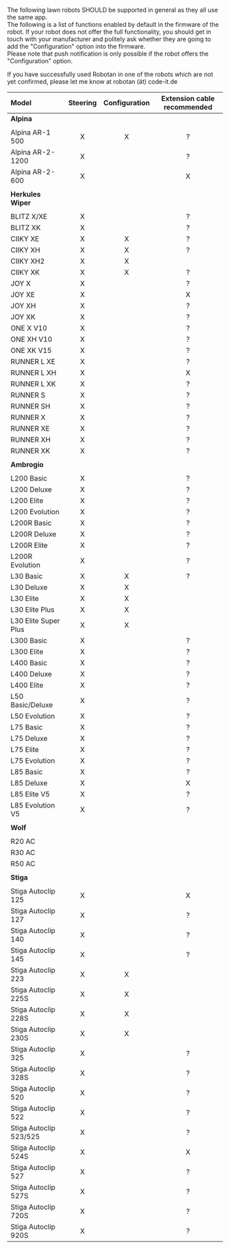 The following lawn robots SHOULD be supported in general as they all use the 
same app.  
The following is a list of functions enabled by default in the firmware of the 
robot. If your robot does not offer the full functionality, you should get in
touch with your manufacturer and politely ask whether they are going to add
the "Configuration" option into the firmware.  
Please note that push notification is only possible if the robot offers the 
"Configuration" option.

If you have successfully used Robotan in one of the robots which are not yet confirmed, please let me know at robotan (ät) code-it.de

|Model|Steering|Configuration|Extension cable recommended|
|:----|:------:|:-----------:|:-------------------------:|
|**Alpina**|
||
|Alpina AR-1 500|X|X|?|  
|Alpina AR-2-1200|X||?|  
|Alpina AR-2-600|X||X|?|
||
|**Herkules Wiper**|
||
|BLITZ X/XE|X||?|  
|BLITZ XK|X||?|
|CIIKY XE|X|X|?|  
|CIIKY XH|X|X|?|  
|CIIKY XH2|X|X||
|CIIKY XK|X|X|?|  
|JOY X|X||?|
|JOY XE|X||X|
|JOY XH|X||?|
|JOY XK|X||?|
|ONE X V10|X||?|
|ONE XH V10|X||?|
|ONE XK V15|X||?|
|RUNNER L XE|X||?|
|RUNNER L XH|X||X|
|RUNNER L XK|X||?|
|RUNNER S|X||?|
|RUNNER SH|X||?|
|RUNNER X|X||?|
|RUNNER XE|X||?|
|RUNNER XH|X||?|
|RUNNER XK|X||?|
||
|**Ambrogio**|
||
|L200 Basic|X||?|
|L200 Deluxe|X||?|
|L200 Elite|X||?|
|L200 Evolution|X||?| 
|L200R Basic|X||?|
|L200R Deluxe|X||?|
|L200R Elite|X||?|
|L200R Evolution|X||?| 
|L30 Basic|X|X|?  
|L30 Deluxe|X|X||  
|L30 Elite|X|X||  
|L30 Elite Plus|X|X||  
|L30 Elite Super Plus|X|X||  
|L300 Basic|X||?|
|L300 Elite|X||?|
|L400 Basic|X||?|
|L400 Deluxe|X||?|
|L400 Elite|X||?|
|L50 Basic/Deluxe|X||?|  
|L50 Evolution|X||?|
|L75 Basic|X||?|
|L75 Deluxe|X||?|
|L75 Elite|X||?|
L75 Evolution|X||?|
|L85 Basic|X||?|
|L85 Deluxe|X||X|
|L85 Elite V5|X||?|
|L85 Evolution V5|X||?| 
||
|**Wolf**|
||
|R20 AC|  
|R30 AC|  
|R50 AC|  
||
|**Stiga**|
||
|Stiga Autoclip 125|X||X|
|Stiga Autoclip 127|X||?|
|Stiga Autoclip 140|X||?|
|Stiga Autoclip 145|X||?|
|Stiga Autoclip 223|X|X||  
|Stiga Autoclip 225S|X|X||  
|Stiga Autoclip 228S|X|X||  
|Stiga Autoclip 230S|X|X||  
|Stiga Autoclip 325|X||?|
|Stiga Autoclip 328S|X||?|
|Stiga Autoclip 520|X||?|
|Stiga Autoclip 522|X||?|
|Stiga Autoclip 523/525|X||?| 
|Stiga Autoclip 524S|X||X|
|Stiga Autoclip 527|X||?|
|Stiga Autoclip 527S|X||?|
|Stiga Autoclip 720S|X||?|
|Stiga Autoclip 920S|X||?|

